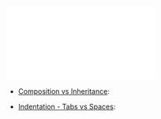 
![List Discussions notes](scripts/List%20Discussions%20notes.md)

-   [Composition vs Inheritance](discussions/Composition%20vs%20Inheritance.md):
    
-   [Indentation - Tabs vs Spaces](discussions/Indentation%20-%20Tabs%20vs%20Spaces.md):